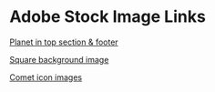 # Adobe Stock Image Links

[Planet in top section & footer](https://stock.adobe.com/uk/images/fantasy-cartoon-planet-fantastic-alien-planets-space-world-game-vector-elements-galaxy-space-fantastic-planet-for-gui-illustration/225345787)

[Square background image](https://stock.adobe.com/uk/images/retro-futuristic-neon-grid-background-80s-design-3d-illustration/298537506)

[Comet icon images](https://stock.adobe.com/uk/images/comet-asteroid-and-meteorite-cartoon-space-objects-atmospheric-fireballs-vector-set-illustration-of-asteroid-and-comet-meteor-and-meteorite/231710073)

